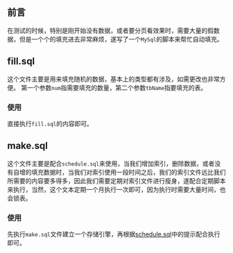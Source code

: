 ## 前言
在测试的时候，特别是刚开始没有数据，或者要分页看效果时，需要大量的假数据，但是一个个的填充进去非常麻烦，遂写了一个`MySql`的脚本来帮忙自动填充。

## fill.sql 
这个文件主要是用来填充随机的数据，基本上的类型都有涉及，如需更改也非常方便。
第一个参数`num`指需要填充的数量，第二个参数`tbName`指要填充的表。

### 使用
直接执行`fill.sql`的内容即可。

## make.sql 
这个文件主要是配合`schedule.sql`来使用，当我们增加索引，删除数据，或者没有自增的填充数据时，当我们对索引使用一段时间之后，我们的索引文件远比我们所需要的内容要多得多，因此我们需要定期对索引文件进行瘦身，遂配合定期脚本来执行，当然，这个文本定期一个月执行一次即可，因为执行时需要大量时间，也会锁表。

### 使用
先执行`make.sql`文件建立一个存储引擎，再根据[schedule.sql](/schedule.sql)中的提示配合执行即可。